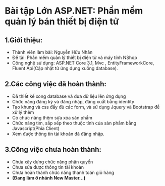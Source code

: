# Bài tập Lớn ASP.NET: Phần mềm quản lý bán thiết bị điện tử
## 1.Giới thiệu: 
   - Thành viên làm bài: Nguyễn Hữu Nhân
   - Đề tài: Phần mềm quản lý thiết bị điện tử và máy tính NShop
   - Công nghệ sử dụng: ASP.NET Core 3.1, Mvc , EntityFrameworkCore, Fluent Api(Cập nhật từ ứng dụng xuống database).
## 2.Các công việc đã hoàn thành:
- Đã thiết kế xong database và đưa dữ liệu lên ứng dụng
- Chức năng đăng ký và đăng nhập, đăng xuất bằng identity
- Tạo khung và css đầy đủ các form, và sử dụng Jquery và Bootstrap để xử lý thêm
- Có chức năng thêm sửa xóa sản phẩm
- Chức năng tìm, sắp xếp theo thuộc tính của sản phẩm bằng Javascript(Phía Client)
- Xem được thông tin tài khoản đã đăng nhập.
## 3.Công việc chưa hoàn thành:
 - Chưa xây dựng chức năng phân quyền
 - Chưa sửa được thông tin tài khoản
 - Chưa hoàn thành chức năng thanh toán giỏ hàng
- **(Đang làm ở nhánh New Master...)**
